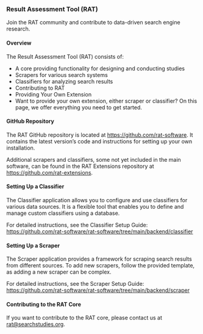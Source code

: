 ### Result Assessment Tool (RAT)
Join the RAT community and contribute to data-driven search engine research.

#### Overview
The Result Assessment Tool (RAT) consists of:

- A core providing functionality for designing and conducting studies
- Scrapers for various search systems
- Classifiers for analyzing search results
- Contributing to RAT
- Providing Your Own Extension
- Want to provide your own extension, either scraper or classifier? On this page, we offer everything you need to get started.

#### GitHub Repository
The RAT GitHub repository is located at https://github.com/rat-software. It contains the latest version’s code and instructions for setting up your own installation.

Additional scrapers and classifiers, some not yet included in the main software, can be found in the RAT Extensions repository at https://github.com/rat-extensions.

#### Setting Up a Classifier
The Classifier application allows you to configure and use classifiers for various data sources. It is a flexible tool that enables you to define and manage custom classifiers using a database.

For detailed instructions, see the Classifier Setup Guide: https://github.com/rat-software/rat-software/tree/main/backend/classifier

#### Setting Up a Scraper
The Scraper application provides a framework for scraping search results from different sources. To add new scrapers, follow the provided template, as adding a new scraper can be complex.

For detailed instructions, see the Scraper Setup Guide: https://github.com/rat-software/rat-software/tree/main/backend/scraper

#### Contributing to the RAT Core
If you want to contribute to the RAT core, please contact us at rat@searchstudies.org.
